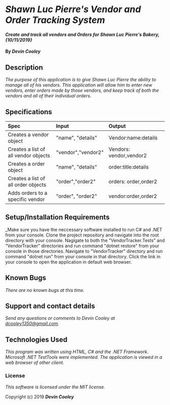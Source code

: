 # _Shawn Luc Pierre's Vendor and Order Tracking System_

#### _Create and track all vendors and Orders for Shawn Luc Pierre's Bakery, {10/11/2019}_

#### By _**Devin Cooley**_

## Description

_The purpose of this application is to give Shawn Luc Pierre the ability to manage all of his vendors. This application will allow him to enter new vendors, enter orders made by those vendors, and keep track of both the vendors and all of their individual orders._

## Specifications

| Spec                      |Input          | Output |
|:---------------------------|:-------------|:------|
|Creates a vendor object|"name", "details"|Vendor:name:details|
|Creates a list of all vendor objects|"vendor","vendor2"|Vendors: vendor,vendor2|
|Creates a order object|"name", "details"|order:title:details|
|Creates a list of all order objects|"order","order2"|orders: order,order2|
|Adds orders to a specific vendor|"order", "order2"| vendor:order,order2|

## Setup/Installation Requirements

_Make sure you have the neccessary software installed to run C# and .NET from your console. Clone the project repository and navigate into the root directory with your console. Nagigate to both the "VendorTracker.Tests" and "VendorTracker" directories and run command "dotnet restore" from your console in those directories. Navigate to "VendorTracker" directory and run command "dotnet run" from your console in that directory. Click the link in your console to open the application in default web browser.

## Known Bugs

_There are no known bugs at this time._

## Support and contact details

_Send any questions or comments to Devin Cooley at dcooley1350@gmail.com._

## Technologies Used

_This program was written using HTML, C# and the .NET Framework. Microsoft .NET TestTools were implemented. The application is viewed in a web browser of other client._

### License

*This software is licensed under the MIT license.*

Copyright (c) 2019 **_Devin Cooley_**